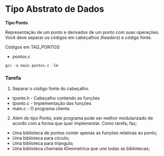 
# Tipo Abstrato de Dados

**Tipo Ponto**
  
Representação de um ponto e derivados de um ponto com suas operações. 
Você deve separar os códigos em cabeçalhos (*headers*) e código fonte.

Códigos em  TAD_PONTOS:
- pontos.c 
```
gcc -o main pontos.c -lm
```

### Tarefa

1. Separar o  código fonte do cabeçalho.
- tponto.h  - Cabeçalho contendo as funções
- tponto.c - Implementação das funções
- main.c - O programa cliente.

2. Além do tipo Ponto, este programa pode ser melhor modularizado de acordo com a forma que quer implementar.  Como tarefa, faç:
  - Uma biblioteca de pontos conter apenas as funções relativas ao ponto;
  - Uma biblioteca para círculo;
  - Uma biblioteca para triangulo;
  - Uma biblioteca chamada tGeometrica que une todas as bibliotecas;
